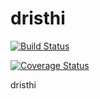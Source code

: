 # dristhi

[![Build Status](https://travis-ci.org/rakeshab/dristhi.svg?branch=sql-test)](https://travis-ci.org/rakeshab/dristhi)

[![Coverage Status](https://coveralls.io/repos/rakeshab/dristhi/badge.svg?branch=sql-test&service=github)](https://coveralls.io/github/rakeshab/dristhi?branch=sql-test)

dristhi
